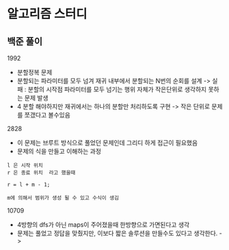 # 알고리즘 스터디 

## 백준 풀이 

1992
- 분할정복 문제 
- 분할되는 파라미터를 모두 넘겨 재귀 내부에서 분할되는  N번의 순회를 설계 
	  -> 실패  : 분할의 시작점 파라미터를 모두 넘기는 행위 자체가 작은단위로 생각하지 못하는 문제 발생
- 4 분할 해야하지만 재귀에서는 하나의 분할만 처리하도록 구현 -> 작은 단위로 문제를 쪼갰다고 볼수있음 

2828
- 이 문제는 브루트 방식으로 풀었던 문제인데 그리디 하게 접근이 필요했음 
- 문제의 식을 만들고 이해하는 과정 
```
l 은 시작 위치 
r 은 종료 위치  라고 했을때 

r = l + m - 1;

m에 의해서 범위가 생성 될 수 있고 수식이 생김
```

10709
- 4방향의 dfs가 아닌 maps이 주어졌을때 한방향으로 가면된다고 생각
- 문제는 풀었고 정답을 맞췄지만, 이보다 짧은 솔루션을 만들수도 있다고 생각한다. -> 
